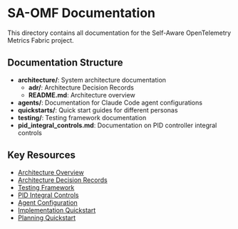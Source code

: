 # SA-OMF Documentation

This directory contains all documentation for the Self-Aware OpenTelemetry Metrics Fabric project.

## Documentation Structure

- **architecture/**: System architecture documentation
  - **adr/**: Architecture Decision Records
  - **README.md**: Architecture overview
- **agents/**: Documentation for Claude Code agent configurations
- **quickstarts/**: Quick start guides for different personas
- **testing/**: Testing framework documentation
- **pid_integral_controls.md**: Documentation on PID controller integral controls

## Key Resources

- [Architecture Overview](./architecture/README.md)
- [Architecture Decision Records](./architecture/adr/)
- [Testing Framework](./testing/validation-framework.md)
- [PID Integral Controls](./pid_integral_controls.md)
- [Agent Configuration](./agents/AGENTS.md)
- [Implementation Quickstart](./quickstarts/implementer.md)
- [Planning Quickstart](./quickstarts/planner.md)